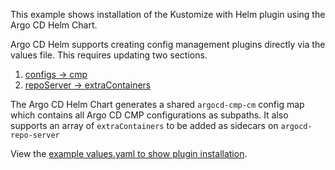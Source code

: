 This example shows installation of the Kustomize with Helm plugin using the Argo CD Helm Chart.

Argo CD Helm supports creating config management plugins directly via the values file. This requires updating two sections.
1. [configs -> cmp](https://github.com/argoproj/argo-helm/blob/main/charts/argo-cd/values.yaml)
1. [repoServer -> extraContainers](https://github.com/argoproj/argo-helm/blob/main/charts/argo-cd/values.yaml#L2099-L2153)

The Argo CD Helm Chart generates a shared `argocd-cmp-cm` config map which contains all Argo CD CMP configurations as subpaths. It also supports an array of `extraContainers` to be added as sidecars on `argocd-repo-server`

View the [example values.yaml to show plugin installation](values.yaml).
